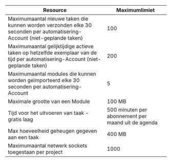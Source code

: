 Resource|Maximumlimiet
---|---
Maximumaantal nieuwe taken die kunnen worden verzonden elke 30 seconden per automatisering-Account (niet-geplande taken)|100
Maximumaantal gelijktijdige actieve taken op hetzelfde exemplaar van de tijd per automatisering-Account (niet-geplande taken)|200
Maximumaantal modules die kunnen worden geïmporteerd elke 30 seconden per automatisering-Account|5
Maximale grootte van een Module|100 MB
Tijd voor het uitvoeren van taak - gratis laag|500 minuten per abonnement per maand uit de agenda
Max hoeveelheid geheugen gegeven aan een taak |400 MB
Maximumaantal netwerk sockets toegestaan per project|1000